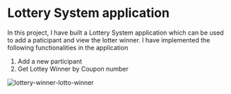 # Lottery System application

In this project, I have built a Lottery System application which can be used to add a paticipant and view the lotter winner. I have implemented the following functionalities in the application
1. Add a new participant 
2. Get Lottey Winner by Coupon number

![lottery-winner-lotto-winner](https://user-images.githubusercontent.com/106817047/212038351-946827b7-fc1e-43f0-937b-d97d8e7c2aa3.gif)
